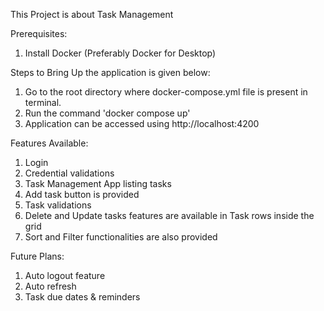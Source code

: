 This Project is about Task Management

Prerequisites:
1. Install Docker (Preferably Docker for Desktop)

Steps to Bring Up the application is given below:
1. Go to the root directory where docker-compose.yml file is present in terminal.
2. Run the command 'docker compose up'
3. Application can be accessed using http://localhost:4200

Features Available:
1. Login
2. Credential validations
3. Task Management App listing tasks
4. Add task button is provided
5. Task validations
6. Delete and Update tasks features are available in Task rows inside the grid
7. Sort and Filter functionalities are also provided

Future Plans:
1. Auto logout feature
2. Auto refresh
3. Task due dates & reminders

